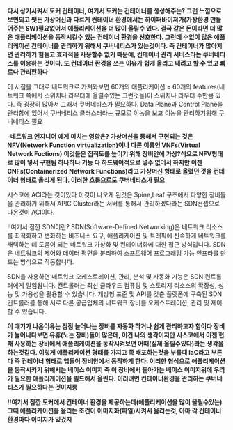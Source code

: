 **다시 상기시켜서 도커 컨테이너, 여기서 도커는 컨테이너를 생성해주는? 그런 느낌으로 보면되고
쨋든 가상머신과 다르게 컨테이너 환경에서는 하이퍼바이저가(가상환경 만들어주는 SW)필요없어서 애플리케이션을 더 많이 올릴수 있다.
결국 같은 돈이라면 더 많은 애플리케이션을 동작시킬수 있는 컨테이너 환경을 선호한다. 그런데 수없이 많은 애플리케이션 컨테이너를 관리하기 위해서 쿠버네티스가 있는것이다.
즉 컨테이너가 많아지면 관리하기 힘들고 효과적을 사용할수 없기 때문에, 컨테이너 관리 서비스라는 쿠버네티스를 이용하는 것이다.
또 컨테이너 환경을 쓰는 이유가 쉽게 올리고 내려고 할 수 있고 빠르다 관리편하다**

이 시점을 그대로 네트워크로 가져와보면 60개의 애플리케이션 = 60개의 features(네트워크 쪽에서 스위치나 라우터에 올릴수있는 그런것들)이 스위치나 라우터 수만큼 있다.
즉 굉장히 많아서 그래서 쿠버네티스가 필요하다. Data Plane과 Control Plane을 관리함에 있어서 쿠버네티스 클러스터라는 규모로 이놈을 보고 이놈을 관리하기위해 쿠버네티스 필요

**-네트워크 엔지니어 에게 미치는 영향은?
가상머신을 통해서 구현되는 것은 NFV(Network Function virtualization)이나 다른 이름인 VNFs(Virtual Network Fuctions) 이것들은
집적도를 높이기 위해 장비안에 가상?식으로 NFV형태로 많이 넣서 구현됨 하나하나 기능 다 하드웨어적으로 넣수 없어서
하지만 이젠 CNFs(Containerized Network Functions)라고 가상머신 형태로 올렸던 것을 컨테이너 형태로 올리게 된다. 이러한 흐름으로도 쿠버네티스가 필요**

시스코에 ACI라는 것이있다 이것이 나오게 된것은 Spine,Leaf 구조에서 다양한 장비들을 관리하기 위해서 APIC Cluster라는 서버를 통해서 관리하겠다라는 SDN컨셉으로
나온것이 ACI이다.

!!여기서 잠깐
SDN이란?
SDN(Software-Defined Networking)은 네트워크 리소스를 최적화하고 변화하는 비즈니스 요구, 애플리케이션 및 트래픽에 신속하게 네트워크를 채택하는 데 도움이 되는 
네트워크 가상화 및 컨테이너화에 대한 접근 방식입니다.
SDN은 네트워크의 제어와 데이터 평면을 분리하여 소프트웨어 프로그래밍 가능 인프라를 만드는 방식으로 작동합니다.

SDN을 사용하면 네트워크 오케스트레이션, 관리, 분석 및 자동화 기능은 SDN 컨트롤러에게 일임됩니다. 
컨트롤러는 최신 클라우드 컴퓨팅 및 스토리지 리소스의 확장성, 성능 및 가용성을 활용할 수 있습니다. 
개방형 표준 및 API를 갖춘 플랫폼에 구축된 SDN 컨트롤러를 통해 서로 다른 공급업체의 네트워크 장비를 오케스트레이션, 관리 및 제어할 수 있습니다.

**이 얘기가 나온이유는 점점 늘어나는 장비를 자동화 하거나 쉽게 관리하고자 함이다
장비가 늘어나다보면 유휴(노는 장비)들이 많은데,
이건 나의 생각이지만 시스코에서 이젠 현재 사용하는 장비에서 애플리케이션을 동작시켜보면 어때(실제 올릴수있다)라는 생각을 하는것같다.
이렇게 애플리케이션 형태를 가지고 쭉 배포하는것을 부를때 IaC라고 부른다 즉 컨테이너 형태로 앱들이 장비안에서 동작하게 한다.
이러한 형식으로 애플리케이션을 동작시키기 위해서는 베이스 이미지 즉 이 장비에서 돌아가는 베이스 이미지위에 우리가 필요한 애플리케이션을 빌드해서 올린다.
이러려면 컨테이너환경을 관리하는 쿠버네티스가 필요하다는 것이지롱**

**!!여기서 잠깐
도커에서 컨테이너 환경을 제공하는데(애플리케이션을 많이 올릴수있는) 그때 애플리케이션을 올리는 조건이 이미지화(파일)시켜서 올리는것, 아마 각 컨테이너 환경마다 이미지가 있겄지**

